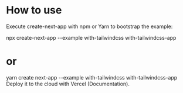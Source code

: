 # How to use
Execute create-next-app with npm or Yarn to bootstrap the example:

npx create-next-app --example with-tailwindcss with-tailwindcss-app
# or
yarn create next-app --example with-tailwindcss with-tailwindcss-app
Deploy it to the cloud with Vercel (Documentation).
